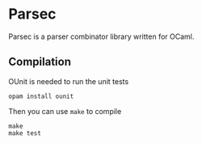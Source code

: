 # Parsec

Parsec is a parser combinator library written for OCaml.

## Compilation

OUnit is needed to run the unit tests

```
opam install ounit
```

Then you can use `make` to compile

```
make
make test
```

